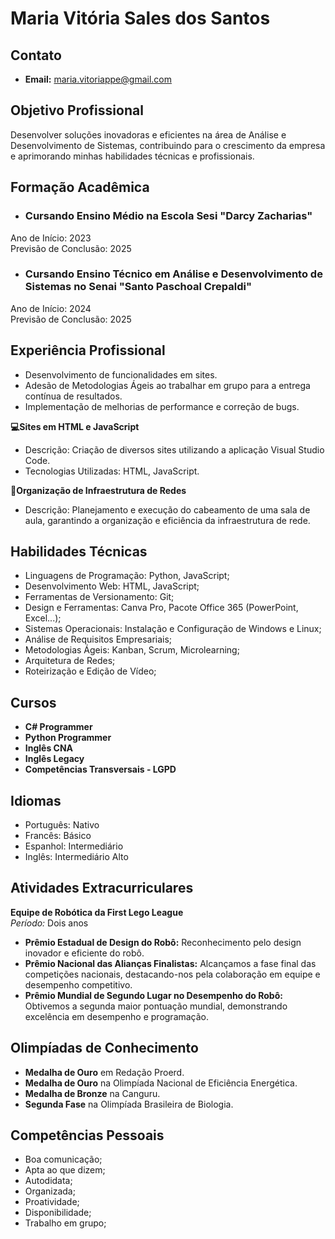 # Maria Vitória Sales dos Santos

## Contato
- **Email:** maria.vitoriappe@gmail.com

## Objetivo Profissional
Desenvolver soluções inovadoras e eficientes na área de Análise e Desenvolvimento de Sistemas, contribuindo para o crescimento da empresa e aprimorando minhas habilidades técnicas e profissionais.

## Formação Acadêmica
- ### **Cursando Ensino Médio na Escola Sesi "Darcy Zacharias"**
Ano de Início: 2023  
Previsão de Conclusão: 2025
- ### **Cursando Ensino Técnico em Análise e Desenvolvimento de Sistemas no Senai "Santo Paschoal Crepaldi"**
Ano de Início: 2024  
Previsão de Conclusão: 2025

## Experiência Profissional
- Desenvolvimento de funcionalidades em sites.
- Adesão de Metodologias Ágeis ao trabalhar em grupo para a entrega contínua de resultados.
- Implementação de melhorias de performance e correção de bugs.

**💻Sites em HTML e JavaScript**
- Descrição: Criação de diversos sites utilizando a aplicação Visual Studio Code.
- Tecnologias Utilizadas: HTML, JavaScript.

**🔌Organização de Infraestrutura de Redes**
- Descrição: Planejamento e execução do cabeamento de uma sala de aula, garantindo a organização e eficiência da infraestrutura de rede.

## Habilidades Técnicas
- Linguagens de Programação: Python, JavaScript;
- Desenvolvimento Web: HTML, JavaScript;
- Ferramentas de Versionamento: Git;
- Design e Ferramentas: Canva Pro, Pacote Office 365 (PowerPoint, Excel...);
- Sistemas Operacionais: Instalação e Configuração de Windows e Linux;
- Análise de Requisitos Empresariais;
- Metodologias Ágeis: Kanban, Scrum, Microlearning;
- Arquitetura de Redes;
- Roteirização e Edição de Vídeo;

## Cursos
- **C# Programmer**
- **Python Programmer**
- **Inglês CNA**
- **Inglês Legacy**
- **Competências Transversais - LGPD**

## Idiomas
- Português: Nativo
- Francês: Básico
- Espanhol: Intermediário
- Inglês: Intermediário Alto

## Atividades Extracurriculares
**Equipe de Robótica da First Lego League**  
*Período:* Dois anos  
- **Prêmio Estadual de Design do Robô:** Reconhecimento pelo design inovador e eficiente do robô.
- **Prêmio Nacional das Alianças Finalistas:** Alcançamos a fase final das competições nacionais, destacando-nos pela colaboração em equipe e desempenho competitivo.
- **Prêmio Mundial de Segundo Lugar no Desempenho do Robô:** Obtivemos a segunda maior pontuação mundial, demonstrando excelência em desempenho e programação.
## Olimpíadas de Conhecimento
- **Medalha de Ouro** em Redação Proerd.
- **Medalha de Ouro** na Olimpíada Nacional de Eficiência Energética.
- **Medalha de Bronze** na Canguru.
- **Segunda Fase** na Olimpíada Brasileira de Biologia.

## Competências Pessoais
- Boa comunicação;
- Apta ao que dizem;
- Autodidata;
- Organizada;
- Proatividade;
- Disponibilidade;
- Trabalho em grupo;

